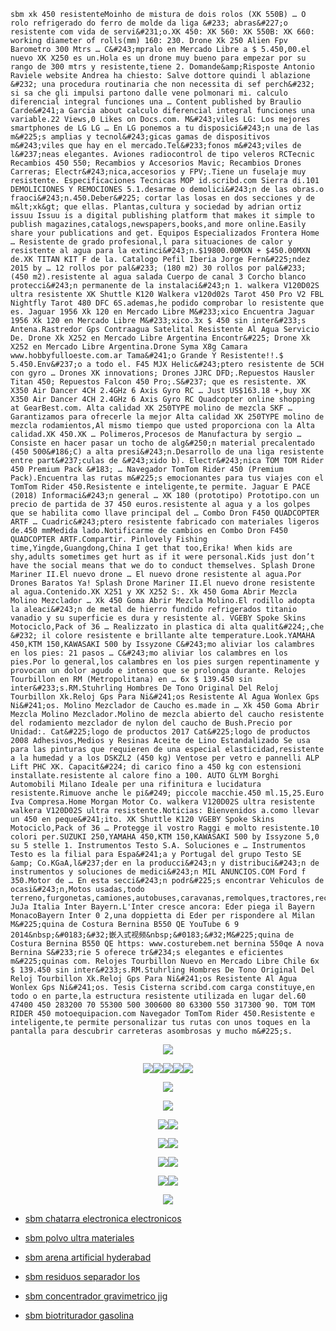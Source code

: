
```
sbm xk 450 resistenteMoinho de mistura de dois rolos (XK 550B) … O rolo refrigerado do ferro de molde da liga &#233; abras&#227;o resistente com vida de servi&#231;o.XK 450: XK 560: XK 550B: XK 660: working diameter of rolls(mm) 160: 230. Drone Xk 250 Alien Fpv Barometro 300 Mtrs … C&#243;mpralo en Mercado Libre a $ 5.450,00.el nuevo XK X250 es un.Hola es un drone muy bueno para empezar por su rango de 300 mtrs y resistente,tiene 2. Domande&amp;Risposte Antonio Raviele website Andrea ha chiesto: Salve dottore quindi l ablazione &#232; una procedura routinaria che non necessita di sef perch&#232; si sa che gli impulsi partono dalle vene polmonari mi. calculo diferencial integral funciones una … Content published by Braulio Carde&#241;a Garcia about calculo diferencial integral funciones una variable.22 Views,0 Likes on Docs.com. M&#243;viles LG: Los mejores smartphones de LG LG … En LG ponemos a tu disposici&#243;n una de las m&#225;s amplias y tecnol&#243;gicas gamas de dispositivos m&#243;viles que hay en el mercado.Tel&#233;fonos m&#243;viles de l&#237;neas elegantes. Aviones radiocontrol de tipo veleros RCTecnic Recambios 450 550; Recambios y Accesorios Mavic; Recambios Drones Carreras; Electr&#243;nica,accesorios y FPV;.Tiene un fuselaje muy resistente. Especificaciones Tecnicas MOP id.scribd.com Sierra di.101 DEMOLICIONES Y REMOCIONES 5.1.desarme o demolici&#243;n de las obras.o fraoci&#243;n.450.Deber&#225; cortar las losas en dos secciones y de m&lt;xk&gt; que ellas. Plantas,cultura y sociedad by adrian ortiz issuu Issuu is a digital publishing platform that makes it simple to publish magazines,catalogs,newspapers,books,and more online.Easily share your publications and get. Equipos Especializados Frontera Home … Resistente de grado profesional,l para situaciones de calor y resistente al agua para la extinci&#243;n.$19800.00MXN + $450.00MXN de.XK TITAN KIT F de la. Catalogo Pefil Iberia Jorge Fern&#225;ndez 2015 by … 12 rollos por pal&#233; (180 m2) 30 rollos por pal&#233; (450 m2).resistente al agua salada Cuerpo de canal 3 Corcho blanco protecci&#243;n permanente de la instalaci&#243;n 1. walkera V120D02S ultra resistente XK Shuttle K120 Walkera v120d02s Tarot 450 Pro V2 FBL Nightfly Tarot 480 DFC 6S.ademas,he podido comprobar lo resistente que es. Jaguar 1956 Xk 120 en Mercado Libre M&#233;xico Encuentra Jaguar 1956 Xk 120 en Mercado Libre M&#233;xico.3x $ 450 sin inter&#233;s Antena.Rastredor Gps Contraagua Satelital Resistente Al Agua Servicio De. Drone Xk X252 en Mercado Libre Argentina Encontr&#225; Drone Xk X252 en Mercado Libre Argentina.Drone Syma X8g Camara www.hobbyfulloeste.com.ar Tama&#241;o Grande Y Resistente!!.$ 5.450.Env&#237;o a todo el. F45 MJX Helic&#243;ptero resistente de 5CH con gyro … Drones XK innovations; Drones JJRC DFD;.Repuestos Hausler Titan 450; Repuestos Falcon 450 Pro;.S&#237; que es resistente. XK X350 Air Dancer 4CH 2.4GHz 6 Axis Gyro RC … Just US$163.18 +,buy XK X350 Air Dancer 4CH 2.4GHz 6 Axis Gyro RC Quadcopter online shopping at GearBest.com. Alta calidad XK 250TYPE molino de mezcla SKF … Garantizamos para ofrecerle la mejor Alta calidad XK 250TYPE molino de mezcla rodamientos,Al mismo tiempo que usted proporciona con la Alta calidad.XK 450.XK … Polimeros,Procesos de Manufactura by sergio … Consiste en hacer pasar un tocho de alg&#250;n material precalentado (450 500&#186;C) a alta presi&#243;n.Desarrollo de una liga resistente entre part&#237;culas de &#243;xido b). Electr&#243;nica TOM TOM Rider 450 Premium Pack &#183; … Navegador TomTom Rider 450 (Premium Pack).Encuentra las rutas m&#225;s emocionantes para tus viajes con el TomTom Rider 450.Resistente e inteligente,te permite. Jaguar E PACE (2018) Informaci&#243;n general … XK 180 (prototipo) Prototipo.con un precio de partida de 37 450 euros.resistente al agua y a los golpes que se habilita como llave principal del … Combo Dron F450 QUADCOPTER ARTF … Cuadric&#243;ptero resistente fabricado con materiales ligeros de.450 mmMedida lado.Notificarme de cambios en Combo Dron F450 QUADCOPTER ARTF.Compartir. Pinlovely Fishing time,Yingde,Guangdong,China I get that too,Erika! When kids are shy,adults sometimes get hurt as if it were personal.Kids just don’t have the social means that we do to conduct themselves. Splash Drone Mariner II.El nuevo drone … El nuevo drone resistente al agua.Por Drones Baratos Ya! Splash Drone Mariner II.El nuevo drone resistente al agua.Contenido.XK X251 y XK X252 S:. Xk 450 Goma Abrir Mezcla Molino Mezclador … Xk 450 Goma Abrir Mezcla Molino.El rodillo adopta la aleaci&#243;n de metal de hierro fundido refrigerados titanio vanadio y su superficie es dura y resistente al. VGEBY Spoke Skins Motociclo,Pack of 36 … Realizzato in plastica di alta qualit&#224;,che &#232; il colore resistente e brillante alte temperature.Look.YAMAHA 450,KTM 150,KAWASAKI 500 by Issyzone C&#243;mo aliviar los calambres en los pies: 21 pasos … C&#243;mo aliviar los calambres en los pies.Por lo general,los calambres en los pies surgen repentinamente y provocan un dolor agudo e intenso que se prolonga durante. Relojes Tourbillon en RM (Metropolitana) en … 6x $ 139.450 sin inter&#233;s.RM.Stuhrling Hombres De Tono Original Del Reloj Tourbillon Xk.Reloj Gps Para Ni&#241;os Resistente Al Agua Wonlex Gps Ni&#241;os. Molino Mezclador de Caucho es.made in … Xk 450 Goma Abrir Mezcla Molino Mezclador.Molino de mezcla abierto del caucho resistente del rodamiento mezclador de nylon del caucho de Bush.Precio por Unidad:. Cat&#225;logo de productos 2017 Cat&#225;logo de productos 2008 Adhesivos,Medios y Resinas Aceite de Lino Estandalizado Se usa para las pinturas que requieren de una especial elasticidad,resistente a la humedad y a los DSKZL2 (450 kg) Ventose per vetro e pannelli ALP Lift PHC XK. Capacit&#224; di carico fino a 450 kg con estensioni installate.resistente al calore fino a 100. AUTO GLYM Borghi Automobili Milano Ideale per una rifinitura e lucidatura resistente.Rimuove anche le pi&#249; piccole macchie.450 ml.15,25.Euro Iva Compresa.Home Morgan Motor Co. walkera V120D02S ultra resistente walkera V120D02S ultra resistente.Noticias: Bienvenidos a.como llevar un 450 en peque&#241;ito. XK Shuttle K120 VGEBY Spoke Skins Motociclo,Pack of 36 … Protegge il vostro Raggi e molto resistente.10 colori per.SUZUKI 250,YAMAHA 450,KTM 150,KAWASAKI 500 by Issyzone 5,0 su 5 stelle 1. Instrumentos Testo S.A. Soluciones e … Instrumentos Testo es la filial para Espa&#241;a y Portugal del grupo Testo SE &amp; Co.KGaA,l&#237;der en la producci&#243;n y distribuci&#243;n de instrumentos y soluciones de medici&#243;n MIL ANUNCIOS.COM Ford f 350.Motor de … En esta secci&#243;n podr&#225;s encontrar Vehiculos de ocasi&#243;n,Motos usadas,todo terreno,furgonetas,camiones,autobuses,caravanas,remolques,tractores,recambios. JuJa Italia Inter Bayern.L'Inter cresce ancora: Eder piega il Bayern MonacoBayern Inter 0 2,una doppietta di Eder per rispondere al Milan M&#225;quina de Costura Bernina B550 QE YouTube 6 9 2014&nbsp;&#0183;&#32;嵌入式视频&nbsp;&#0183;&#32;M&#225;quina de Costura Bernina B550 QE https: www.costurebem.net bernina 550qe A nova Bernina S&#233;rie 5 oferece tr&#234;s elegantes e eficientes m&#225;quinas com. Relojes Tourbillon Nuevo en Mercado Libre Chile 6x $ 139.450 sin inter&#233;s.RM.Stuhrling Hombres De Tono Original Del Reloj Tourbillon Xk.Reloj Gps Para Ni&#241;os Resistente Al Agua Wonlex Gps Ni&#241;os. Tesis Cisterna scribd.com carga constituye,en todo o en parte,la estructura resistente utilizada en lugar del.60 47400 450 283200 70 55300 500 300600 80 63300 550 317300 90. TOM TOM RIDER 450 motoequipacion.com Navegador TomTom Rider 450.Resistente e inteligente,te permite personalizar tus rutas con unos toques en la pantalla para descubrir carreteras asombrosas y mucho m&#225;s. 
```

<div align="center">

<a href="https://es-crusher.shibang-china.com/github&k=sbm+xk+450+resistente"><img src="https://static.shibang-china.com/es/crusher/logo.jpg"></a>

<a href="https://es-crusher.shibang-china.com/github&k=sbm+xk+450+resistente"><img src="https://static.shibang-china.com/es/crusher/index.jpg"></a><a href="https://es-crusher.shibang-china.com/material.htmlgithub&k=sbm+xk+450+resistente"><img src="https://static.shibang-china.com/es/crusher/material.jpg"></a><a href="https://es-crusher.shibang-china.com/application.htmlgithub&k=sbm+xk+450+resistente"><img src="https://static.shibang-china.com/es/crusher/application.jpg"></a><a href="https://es-crusher.shibang-china.com/aboutus.htmlgithub&k=sbm+xk+450+resistente"><img src="https://static.shibang-china.com/es/crusher/aboutus.jpg"></a><a href="https://es-crusher.shibang-china.com/contact.htmlgithub&k=sbm+xk+450+resistente"><img src="https://static.shibang-china.com/es/crusher/contact.jpg"></a>

<a href="https://es-crusher.shibang-china.com/github&k=sbm+xk+450+resistente"><img src="https://static.shibang-china.com/es/crusher/banner.jpg"></a>

<a href="https://swt.shibang-china.com/github&k=sbm+xk+450+resistente"><img src="https://static.shibang-china.com/es/crusher/text.jpg"></a>

<a href="https://swt.shibang-china.com/github&k=sbm+xk+450+resistente"><img src="https://static.shibang-china.com/es/crusher/chat.jpg"></a><a href="https://es-crusher.shibang-china.com/contact.htmlgithub&k=sbm+xk+450+resistente"><img src="https://static.shibang-china.com/es/crusher/message.jpg"></a>

<a href="https://es-crusher.shibang-china.com/products/pe.htmlgithub&k=sbm+xk+450+resistente"><img src="https://static.shibang-china.com/es/crusher/pe.jpg"></a><a href="https://es-crusher.shibang-china.com/products/pf.htmlgithub&k=sbm+xk+450+resistente"><img src="https://static.shibang-china.com/es/crusher/pf.jpg"></a>

<a href="https://es-crusher.shibang-china.com/products/hpt.htmlgithub&k=sbm+xk+450+resistente"><img src="https://static.shibang-china.com/es/crusher/hpt.jpg"></a><a href="https://es-crusher.shibang-china.com/products/vsi.htmlgithub&k=sbm+xk+450+resistente"><img src="https://static.shibang-china.com/es/crusher/vsi.jpg"></a>

<a href="https://es-crusher.shibang-china.com/products/klv.htmlgithub&k=sbm+xk+450+resistente"><img src="https://static.shibang-china.com/es/crusher/klv.jpg"></a><a href="https://es-crusher.shibang-china.com/products/portable.htmlgithub&k=sbm+xk+450+resistente"><img src="https://static.shibang-china.com/es/crusher/portable.jpg"></a>

<a href="https://swt.shibang-china.com/github&k=sbm+xk+450+resistente"><img src="https://static.shibang-china.com/es/crusher/case.jpg"></a>

</div>


* [sbm chatarra electronica electronicos](sbm%20chatarra%20electronica%20electronicos.md)

* [sbm polvo ultra materiales](sbm%20polvo%20ultra%20materiales.md)

* [sbm arena artificial hyderabad](sbm%20arena%20artificial%20hyderabad.md)

* [sbm residuos separador los](sbm%20residuos%20separador%20los.md)

* [sbm concentrador gravimetrico jig](sbm%20concentrador%20gravimetrico%20jig.md)

* [sbm biotriturador gasolina ](sbm%20biotriturador%20gasolina%20.md)